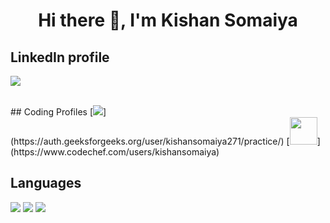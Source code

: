 <h1 align="center">Hi there 👋, I'm Kishan Somaiya</h1>

## LinkedIn profile
[<img src="https://img.icons8.com/fluent/48/000000/linkedin.png" />](https://www.linkedin.com/in/kishan-somaiya-9825a3192/)

<br />
## Coding Profiles
[<img margin="0 10px" src="https://img.icons8.com/color/48/000000/GeeksforGeeks.png" />](https://auth.geeksforgeeks.org/user/kishansomaiya271/practice/) [<img margin="0 10px" width="44px" height="44px" src="https://i.pinimg.com/originals/c5/d9/fc/c5d9fc1e18bcf039f464c2ab6cfb3eb6.jpg" />](https://www.codechef.com/users/kishansomaiya)


## Languages
<img  margin="0 15px" src="https://img.icons8.com/color/48/000000/c-plus-plus-logo.png" /> <img  margin="0 15px" src="https://img.icons8.com/color/48/000000/javascript.png" /> <img  margin="0 15px" src="https://img.icons8.com/color/48/000000/python.png" />


